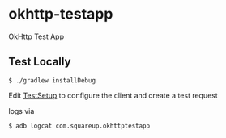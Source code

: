# okhttp-testapp
OkHttp Test App

## Test Locally

```
$ ./gradlew installDebug
```

Edit [TestSetup](https://github.com/yschimke/okhttp-testapp/blob/master/app/src/main/kotlin/com/squareup/okhttptestapp/TestSetup.kt) to configure the client and create a test request

logs via 

```
$ adb logcat com.squareup.okhttptestapp
```
